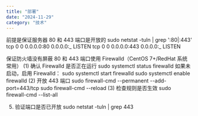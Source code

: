 ```yaml
---
title: "部署"
date: "2024-11-29"
category: "技术"
---
```


前提是保证服务器 80 和 443 端口是开放的 sudo netstat -tuln | grep ':80\|:443'
tcp 0 0 0.0.0.0:80 0.0.0.0:_ LISTEN tcp 0 0 0.0.0.0:443 0.0.0.0:_ LISTEN

保证防火墙没有屏蔽 80 和 443 端口使用 Firewalld（CentOS 7+/RedHat 系统常用） (1)
确认 Firewalld 是否正在运行 sudo systemctl status firewalld 如果未启动，启用
Firewalld： sudo systemctl start firewalld sudo systemctl enable firewalld (2)
开放 443 端口 sudo firewall-cmd --permanent --add-port=443/tcp sudo firewall-cmd
--reload (3) 检查规则是否生效 sudo firewall-cmd --list-all

5. 验证端口是否已开放 sudo netstat -tuln | grep 443
